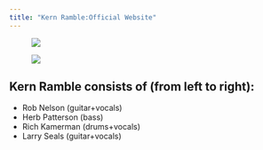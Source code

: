 ```yaml
---
title: "Kern Ramble:Official Website"
---
```

<script type="application/ld+json">
{
  "@context": "http://schema.org",
  "@type": "MusicGroup",
  "url": "http://www.kernramble.com"
}
</script>


   <div id="pictures" class="main-carousel wrapper mt-4 h-[10rem] md:h-[20rem] lg:h-screen mb-8" 
     data-flickity='{ "cellAlign": "left", "contain": true, "freeScroll": true, "wrapAround": true}'>
     <div class="carousel-cell"> 
       <div class="bg">
       </div>   
       <figure>
         <img src="/images/kern-ramble-band1.jpg" />
       </figure>
     </div>
     <div class="carousel-cell"> 
       <div class="bg">
       </div>   
       <figure>
         <img src="/images/kern-ramble-band2.jpg" />
       </figure>
     </div>
  </div>


   <h2>Kern Ramble consists of (from left to right):</h2>
    <ul>
     <li>Rob Nelson (guitar+vocals)</li>
     <li>Herb Patterson (bass)</li>
     <li>Rich Kamerman (drums+vocals)</li>
     <li>Larry Seals (guitar+vocals)</li>
    </ul>     
  </div>



